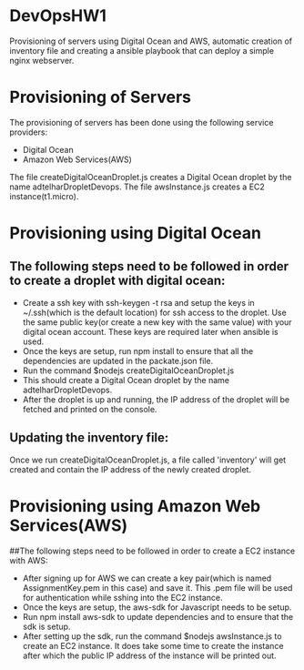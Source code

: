# DevOpsHW1
Provisioning of servers using Digital Ocean and AWS, automatic creation of inventory file and creating a ansible playbook that can deploy a simple nginx webserver.

# Provisioning of Servers

The provisioning of servers has been done using the following service providers:
- Digital Ocean
- Amazon Web Services(AWS)

The file createDigitalOceanDroplet.js creates a Digital Ocean droplet by the name adtelharDropletDevops. The file awsInstance.js
creates a EC2 instance(t1.micro).

# Provisioning using Digital Ocean
## The following steps need to be followed in order to create a droplet with digital ocean:
- Create a ssh key with ssh-keygen -t rsa and setup the keys in ~/.ssh(which is the default location) for ssh access to the droplet.
Use the same public key(or create a new key with the same value) with your digital ocean account. These keys are required later when
ansible is used.
- Once the keys are setup, run npm install to ensure that all the dependencies are updated in the packate.json file.
- Run the command $nodejs createDigitalOceanDroplet.js
- This should create a Digital Ocean droplet by the name adtelharDropletDevops.
- After the droplet is up and running, the IP address of the droplet will be fetched and printed on the console.

## Updating the inventory file:

Once we run createDigitalOceanDroplet.js, a file called 'inventory' will get created and contain the IP address of the newly created droplet.

# Provisioning using Amazon Web Services(AWS)
##The following steps need to be followed in order to create a EC2 instance with AWS:
- After signing up for AWS we can create a key pair(which is named AssignmentKey.pem in this case) and save it. This .pem file will be used for authentication while sshing into the EC2 instance.
- Once the keys are setup, the aws-sdk for Javascript needs to be setup.
-  Run npm install aws-sdk to update dependencies and to ensure that the sdk is setup.
-  After setting up the sdk, run the command $nodejs awsInstance.js to create an EC2 instance. It does take some time to create the instance after which the public IP address of the instance will be printed out.










